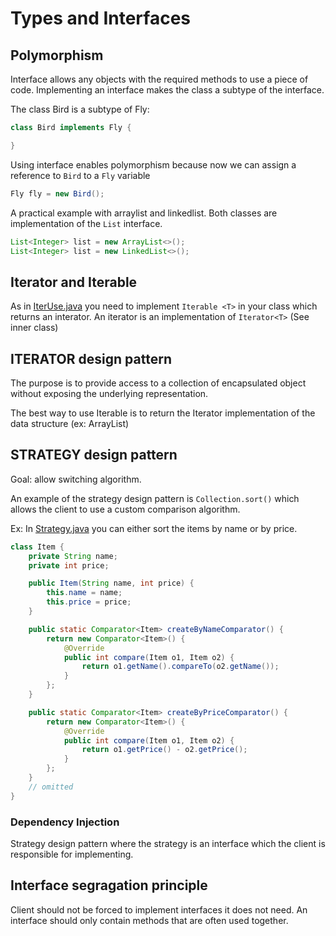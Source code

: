 # Types and Interfaces

## Polymorphism

Interface allows any objects with the required methods to use a piece of code. Implementing an interface makes the class a subtype of the interface.

The class Bird is a subtype of Fly:
```java
class Bird implements Fly {

}
```

Using interface enables polymorphism because now we can assign a reference to `Bird` to a `Fly` variable
```java
Fly fly = new Bird();
```

A practical example with arraylist and linkedlist. Both classes are implementation of the `List` interface.
```java
List<Integer> list = new ArrayList<>();
List<Integer> list = new LinkedList<>();
```

## Iterator and Iterable

As in [IterUse.java](code/IterUse.java) you need to implement `Iterable <T>` in your class which returns an interator. An iterator is an implementation of `Iterator<T>` (See inner class)

## ITERATOR design pattern

The purpose is to provide access to a collection of encapsulated object without exposing the underlying representation.

The best way to use Iterable is to return the Iterator implementation of the data structure (ex: ArrayList)

## STRATEGY design pattern

Goal: allow switching algorithm.

An example of the strategy design pattern is `Collection.sort()` which allows the client to use a custom comparison algorithm.

Ex: In [Strategy.java](code/Strategy.java) you can either sort the items by name or by price.

```java
class Item {
    private String name;
    private int price;

    public Item(String name, int price) {
        this.name = name;
        this.price = price;
    }

    public static Comparator<Item> createByNameComparator() {
        return new Comparator<Item>() {
            @Override
            public int compare(Item o1, Item o2) {
                return o1.getName().compareTo(o2.getName());
            }
        };
    }

    public static Comparator<Item> createByPriceComparator() {
        return new Comparator<Item>() {
            @Override
            public int compare(Item o1, Item o2) {
                return o1.getPrice() - o2.getPrice();
            }
        };
    }
    // omitted
}
```


### Dependency Injection

Strategy design pattern where the strategy is an interface which the client is responsible for implementing.

## Interface segragation principle

Client should not be forced to implement interfaces it does not need. An interface should only contain methods that are often used together.